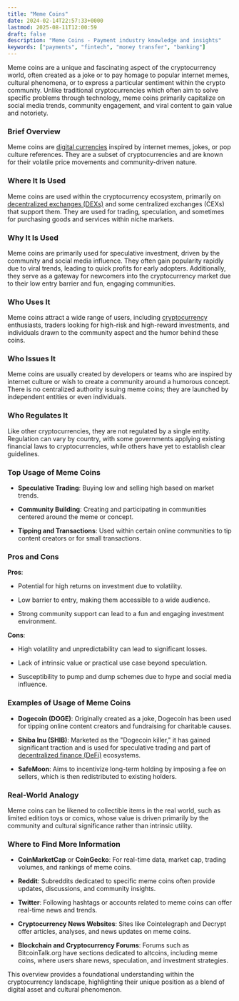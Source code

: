 ```yaml
---
title: "Meme Coins"
date: 2024-02-14T22:57:33+0000
lastmod: 2025-08-11T12:00:59
draft: false
description: "Meme Coins - Payment industry knowledge and insights"
keywords: ["payments", "fintech", "money transfer", "banking"]
---
```


Meme coins are a unique and fascinating aspect of the cryptocurrency world, often created as a joke or to pay homage to popular internet memes, cultural phenomena, or to express a particular sentiment within the crypto community. Unlike traditional cryptocurrencies which often aim to solve specific problems through technology, meme coins primarily capitalize on social media trends, community engagement, and viral content to gain value and notoriety.

### Brief Overview

Meme coins are [digital currencies](https://faisalkhanllc.xyz/resources/payments-wiki/d/digital-currency/) inspired by internet memes, jokes, or pop culture references. They are a subset of cryptocurrencies and are known for their volatile price movements and community-driven nature.

### Where It Is Used

Meme coins are used within the cryptocurrency ecosystem, primarily on [decentralized exchanges (DEXs)](https://faisalkhanllc.xyz/resources/payments-wiki/d/decentralized-exchange-dex/) and some centralized exchanges (CEXs) that support them. They are used for trading, speculation, and sometimes for purchasing goods and services within niche markets.

### Why It Is Used

Meme coins are primarily used for speculative investment, driven by the community and social media influence. They often gain popularity rapidly due to viral trends, leading to quick profits for early adopters. Additionally, they serve as a gateway for newcomers into the cryptocurrency market due to their low entry barrier and fun, engaging communities.

### Who Uses It

Meme coins attract a wide range of users, including [cryptocurrency](https://faisalkhanllc.xyz/resources/payments-wiki/c/cryptocurrency/) enthusiasts, traders looking for high-risk and high-reward investments, and individuals drawn to the community aspect and the humor behind these coins.

### Who Issues It

Meme coins are usually created by developers or teams who are inspired by internet culture or wish to create a community around a humorous concept. There is no centralized authority issuing meme coins; they are launched by independent entities or even individuals.

### Who Regulates It

Like other cryptocurrencies, they are not regulated by a single entity. Regulation can vary by country, with some governments applying existing financial laws to cryptocurrencies, while others have yet to establish clear guidelines.

### Top Usage of Meme Coins

- **Speculative Trading**: Buying low and selling high based on market trends.

- **Community Building**: Creating and participating in communities centered around the meme or concept.

- **Tipping and Transactions**: Used within certain online communities to tip content creators or for small transactions.

### Pros and Cons 

**Pros**:

- Potential for high returns on investment due to volatility.

- Low barrier to entry, making them accessible to a wide audience.

- Strong community support can lead to a fun and engaging investment environment.

**Cons**:

- High volatility and unpredictability can lead to significant losses.

- Lack of intrinsic value or practical use case beyond speculation.

- Susceptibility to pump and dump schemes due to hype and social media influence.

### Examples of Usage of Meme Coins

- **Dogecoin (DOGE)**: Originally created as a joke, Dogecoin has been used for tipping online content creators and fundraising for charitable causes.

- **Shiba Inu (SHIB)**: Marketed as the "Dogecoin killer," it has gained significant traction and is used for speculative trading and part of [decentralized finance (DeFi)](https://faisalkhanllc.xyz/resources/payments-wiki/d/decentralized-finance-defi/) ecosystems.

- **SafeMoon**: Aims to incentivize long-term holding by imposing a fee on sellers, which is then redistributed to existing holders.

### Real-World Analogy

Meme coins can be likened to collectible items in the real world, such as limited edition toys or comics, whose value is driven primarily by the community and cultural significance rather than intrinsic utility.

### Where to Find More Information

- **CoinMarketCap** or **CoinGecko**: For real-time data, market cap, trading volumes, and rankings of meme coins.

- **Reddit**: Subreddits dedicated to specific meme coins often provide updates, discussions, and community insights.

- **Twitter**: Following hashtags or accounts related to meme coins can offer real-time news and trends.

- **Cryptocurrency News Websites**: Sites like Cointelegraph and Decrypt offer articles, analyses, and news updates on meme coins.

- **Blockchain and Cryptocurrency Forums**: Forums such as BitcoinTalk.org have sections dedicated to altcoins, including meme coins, where users share news, speculation, and investment strategies.

This overview provides a foundational understanding  within the cryptocurrency landscape, highlighting their unique position as a blend of digital asset and cultural phenomenon.